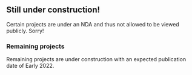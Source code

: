 ## Still under construction! 



Certain projects are under an NDA and thus not allowed to be viewed publicly. Sorry!


### Remaining projects

Remaining projects are under construction with an expected publication date of Early 2022. 
